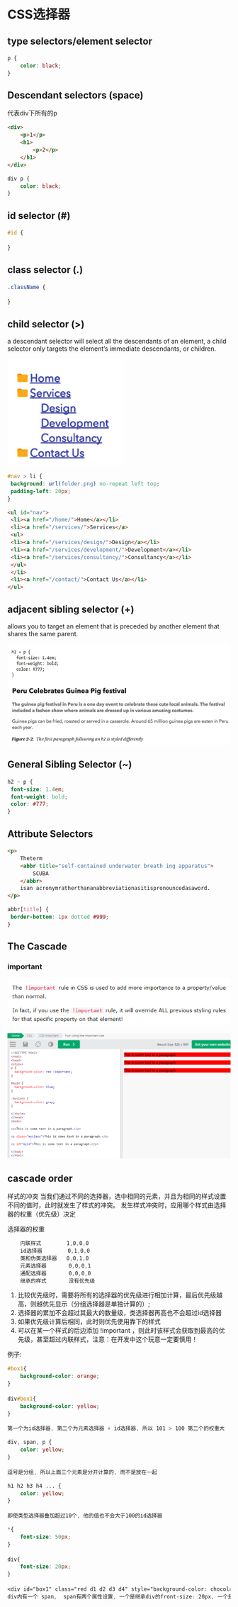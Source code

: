 # CSS选择器

## type selectors/element selector

```CSS
p {
    color: black;
}
```

## Descendant selectors (space)

代表div下所有的p

```HTML
<div>
    <p>1</p>
    <h1>
        <p>2</p>
    </h1>
</div>
```

```css
div p {
    color: black;
}
```

## id selector (#)

```css
#id {

}
```

## class selector (.)

```CSS
.className {

}


```

## child selector (>)

a descendant selector will select all the descendants of an
element, a child selector only targets the element’s immediate descendants, or children.

![9](../../../Image/CSS/9.png)

```css
#nav > li {
 background: url(folder.png) no-repeat left top;
 padding-left: 20px;
}
```

```HTML
<ul id="nav">
 <li><a href="/home/">Home</a></li>
 <li><a href="/services/">Services</a>
 <ul>
 <li><a href="/services/design/">Design</a></li>
 <li><a href="/services/development/">Development</a></li>
 <li><a href="/services/consultancy/">Consultancy</a></li>
 </ul>
 </li>
 <li><a href="/contact/">Contact Us</a></li>
</ul>
```

## adjacent sibling selector (+)

 allows you to target an element that is preceded by another element that shares the same
parent.

![10](../../../Image/CSS/10.png)

## General Sibling Selector (~)

```css
h2 ~ p {
 font-size: 1.4em;
 font-weight: bold;
 color: #777;
}
```

## Attribute Selectors

```HTML
<p>
    Theterm
    <abbr title="self-contained underwater breath ing apparatus">
        SCUBA
    </abbr>
    isan acronymratherthananabbreviationasitispronouncedasaword.
</p>
```

```css
abbr[title] {
 border-bottom: 1px dotted #999;
}
```

## The Cascade

### important

![11](../../../Image/CSS/11.png)

![12](../../../Image/CSS/12.png)

## cascade order

样式的冲突
    当我们通过不同的选择器，选中相同的元素，并且为相同的样式设置不同的值时，此时就发生了样式的冲突。
    发生样式冲突时，应用哪个样式由选择器的权重（优先级）决定

选择器的权重

```css
    内联样式        1,0,0,0
    id选择器        0,1,0,0
    类和伪类选择器   0,0,1,0
    元素选择器       0,0,0,1
    通配选择器       0,0,0,0
    继承的样式       没有优先级
```

1. 比较优先级时，需要将所有的选择器的优先级进行相加计算，最后优先级越高，则越优先显示（分组选择器是单独计算的）;
2. 选择器的累加不会超过其最大的数量级，类选择器再高也不会超过id选择器
3. 如果优先级计算后相同，此时则优先使用靠下的样式
4. 可以在某一个样式的后边添加 !important ，则此时该样式会获取到最高的优先级，甚至超过内联样式，注意：在开发中这个玩意一定要慎用！

例子:

```css
#box1{
    background-color: orange;
}

div#box1{
    background-color: yellow;
}

第一个为id选择器, 第二个为元素选择器 + id选择器, 所以 101 > 100 第二个的权重大
```

```css
div, span, p {
    color: yellow;
}

逗号是分组, 所以上面三个元素是分开计算的, 而不是放在一起
```

```css
h1 h2 h3 h4 ... {
    color: yellow;
}

即使类型选择器叠加超过10个, 他的值也不会大于100的id选择器
```

```css
*{
    font-size: 50px;
}

div{
    font-size: 20px;
}

<div id="box1" class="red d1 d2 d3 d4" style="background-color: chocolate;">我是一个div <span>我是div中的span</span></div>
div内有一个 span,  span有两个属性设置, 一个是继承div的front-size: 20px, 一个是通配50px, 这时候听通配的
```